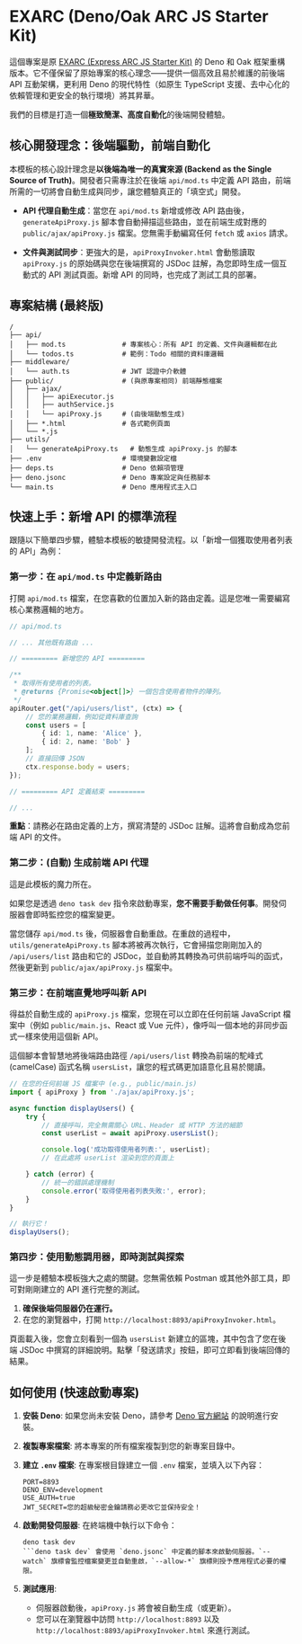 # EXARC (Deno/Oak ARC JS Starter Kit)

這個專案是原 [EXARC (Express ARC JS Starter Kit)](https://github.com/Eden5Wu/EXARC) 的 Deno 和 Oak 框架重構版本。它不僅保留了原始專案的核心理念——提供一個高效且易於維護的前後端 API 互動架構，更利用 Deno 的現代特性（如原生 TypeScript 支援、去中心化的依賴管理和更安全的執行環境）將其昇華。

我們的目標是打造一個**極致簡潔、高度自動化**的後端開發體驗。

## 核心開發理念：後端驅動，前端自動化

本模板的核心設計理念是**以後端為唯一的真實來源 (Backend as the Single Source of Truth)**。開發者只需專注於在後端 `api/mod.ts` 中定義 API 路由，前端所需的一切將會自動生成與同步，讓您體驗真正的「填空式」開發。

* **API 代理自動生成**：當您在 `api/mod.ts` 新增或修改 API 路由後，`generateApiProxy.js` 腳本會自動掃描這些路由，並在前端生成對應的 `public/ajax/apiProxy.js` 檔案。您無需手動編寫任何 `fetch` 或 `axios` 請求。

* **文件與測試同步**：更強大的是，`apiProxyInvoker.html` 會動態讀取 `apiProxy.js` 的原始碼與您在後端撰寫的 JSDoc 註解，為您即時生成一個互動式的 API 測試頁面。新增 API 的同時，也完成了測試工具的部署。

## 專案結構 (最終版)

```
/
├── api/
│   ├── mod.ts              # 專案核心：所有 API 的定義、文件與邏輯都在此
│   └── todos.ts            # 範例：Todo 相關的資料庫邏輯
├── middleware/
│   └── auth.ts             # JWT 認證中介軟體
├── public/                 # (與原專案相同) 前端靜態檔案
│   ├── ajax/
│   │   ├── apiExecutor.js
│   │   ├── authService.js
│   │   └── apiProxy.js     # (由後端動態生成)
│   ├── *.html              # 各式範例頁面
│   └── *.js
├── utils/
│   └── generateApiProxy.ts   # 動態生成 apiProxy.js 的腳本
├── .env                    # 環境變數設定檔
├── deps.ts                 # Deno 依賴項管理
├── deno.jsonc              # Deno 專案設定與任務腳本
└── main.ts                 # Deno 應用程式主入口
```

## 快速上手：新增 API 的標準流程

跟隨以下簡單四步驟，體驗本模板的敏捷開發流程。以「新增一個獲取使用者列表的 API」為例：

### 第一步：在 `api/mod.ts` 中定義新路由

打開 `api/mod.ts` 檔案，在您喜歡的位置加入新的路由定義。這是您唯一需要編寫核心業務邏輯的地方。

```typescript
// api/mod.ts

// ... 其他既有路由 ...

// ========= 新增您的 API =========

/**
 * 取得所有使用者的列表。
 * @returns {Promise<object[]>} 一個包含使用者物件的陣列。
 */
apiRouter.get("/api/users/list", (ctx) => {
    // 您的業務邏輯，例如從資料庫查詢
    const users = [
        { id: 1, name: 'Alice' },
        { id: 2, name: 'Bob' }
    ];
    // 直接回傳 JSON
    ctx.response.body = users;
});

// ========= API 定義結束 =========

// ...
```
**重點**：請務必在路由定義的上方，撰寫清楚的 JSDoc 註解。這將會自動成為您前端 API 的文件。

### 第二步：(自動) 生成前端 API 代理

這是此模板的魔力所在。

如果您是透過 `deno task dev` 指令來啟動專案，**您不需要手動做任何事**。開發伺服器會即時監控您的檔案變更。

當您儲存 `api/mod.ts` 後，伺服器會自動重啟。在重啟的過程中，`utils/generateApiProxy.ts` 腳本將被再次執行，它會掃描您剛剛加入的 `/api/users/list` 路由和它的 JSDoc，並自動將其轉換為可供前端呼叫的函式，然後更新到 `public/ajax/apiProxy.js` 檔案中。

### 第三步：在前端直覺地呼叫新 API

得益於自動生成的 `apiProxy.js` 檔案，您現在可以立即在任何前端 JavaScript 檔案中（例如 `public/main.js`、React 或 Vue 元件），像呼叫一個本地的非同步函式一樣來使用這個新 API。

這個腳本會智慧地將後端路由路徑 `/api/users/list` 轉換為前端的駝峰式 (camelCase) 函式名稱 `usersList`，讓您的程式碼更加語意化且易於閱讀。

```javascript
// 在您的任何前端 JS 檔案中 (e.g., public/main.js)
import { apiProxy } from './ajax/apiProxy.js';

async function displayUsers() {
    try {
        // 直接呼叫，完全無需關心 URL、Header 或 HTTP 方法的細節
        const userList = await apiProxy.usersList();

        console.log('成功取得使用者列表:', userList);
        // 在此處將 userList 渲染到您的頁面上

    } catch (error) {
        // 統一的錯誤處理機制
        console.error('取得使用者列表失敗:', error);
    }
}

// 執行它！
displayUsers();
```

### 第四步：使用動態調用器，即時測試與探索

這一步是體驗本模板強大之處的關鍵。您無需依賴 Postman 或其他外部工具，即可對剛剛建立的 API 進行完整的測試。

1.  **確保後端伺服器仍在運行。**
2.  在您的瀏覽器中，打開 `http://localhost:8893/apiProxyInvoker.html`。

頁面載入後，您會立刻看到一個為 `usersList` 新建立的區塊，其中包含了您在後端 JSDoc 中撰寫的詳細說明。點擊「發送請求」按鈕，即可立即看到後端回傳的結果。

## 如何使用 (快速啟動專案)

1.  **安裝 Deno**:
    如果您尚未安裝 Deno，請參考 [Deno 官方網站](https://deno.land/manual/getting_started/installation) 的說明進行安裝。

2.  **複製專案檔案**:
    將本專案的所有檔案複製到您的新專案目錄中。

3.  **建立 `.env` 檔案**:
    在專案根目錄建立一個 `.env` 檔案，並填入以下內容：

    ```
    PORT=8893
    DENO_ENV=development
    USE_AUTH=true
    JWT_SECRET=您的超級秘密金鑰請務必更改它並保持安全！
    ```

4.  **啟動開發伺服器**:
    在終端機中執行以下命令：

    ```console
    deno task dev
    ```deno task dev` 會使用 `deno.jsonc` 中定義的腳本來啟動伺服器。`--watch` 旗標會監控檔案變更並自動重啟，`--allow-*` 旗標則授予應用程式必要的權限。

5.  **測試應用**:
    * 伺服器啟動後，`apiProxy.js` 將會被自動生成（或更新）。
    * 您可以在瀏覽器中訪問 `http://localhost:8893` 以及 `http://localhost:8893/apiProxyInvoker.html` 來進行測試。

